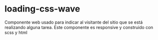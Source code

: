 # loading-css-wave
Componente web usado para indicar al visitante del sitio que se está realizando alguna tarea. Este componente es responsive y construido con scss y html
